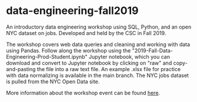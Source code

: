 # data-engineering-fall2019
An introductory data engineering workshop using SQL, Python, and an open NYC dataset on jobs. Developed and held by the CSC in Fall 2019.

The workshop covers web data queries and cleaning and working with data using Pandas. Follow along the workshop using the "2019-Fall-Data-Engineering-Prod-Student.ipynb" Jupyter notebook, which you can download and convert to Jupyter notebook by clicking on "raw" and copy-and-pasting the file into a raw text file. An example .xlsx file for practice with data normalizing is available in the main branch. The NYC jobs dataset is pulled from the NYC Open Data site.

More information about the workshop event can be found [here](https://csc.barnard.edu/events/data-engineering-sql).
